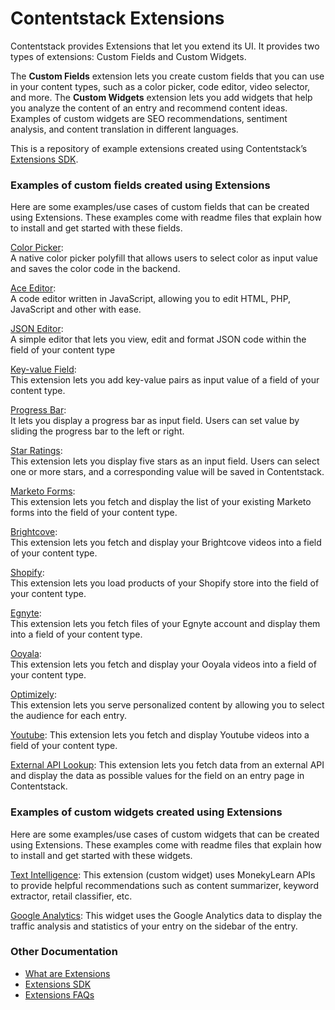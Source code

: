 
# Contentstack Extensions 

Contentstack provides Extensions that let you extend its UI. It provides two types of extensions: Custom Fields and Custom Widgets.

The **Custom Fields** extension lets you create custom fields that you can use in your content types, such as a color picker, code editor, video selector, and more. The **Custom Widgets** extension lets you add widgets that help you analyze the content of an entry and recommend content ideas. Examples of custom widgets are SEO recommendations, sentiment analysis, and content translation in different languages.

This is a repository of example extensions created using Contentstack’s [Extensions SDK](https://github.com/contentstack/ui-extensions-sdk).

### Examples of custom fields created using Extensions
Here are some examples/use cases of custom fields that can be created using Extensions. These examples come with readme files that explain how to install and get started with these fields.   

[Color Picker](./color-picker):  
A native color picker polyfill that allows users to select color as input value and saves the color code in the backend.


[Ace Editor](./ace-editor):  
A code editor written in JavaScript, allowing you to edit HTML, PHP, JavaScript and other with ease.

[JSON Editor](./json-editor):  
A simple editor that lets you view, edit and format JSON code within the field of your content type

[Key-value Field](./key-value-field):  
This extension lets you add key-value pairs as input value of a field of your content type.   

[Progress Bar](./progress-bar):  
It lets you display a progress bar as input field. Users can set value by sliding the progress bar to the left or right.

[Star Ratings](./ratings):   
This extension lets you display five stars as an input field. Users can select one or more stars, and a corresponding value will be saved in Contentstack.  

[Marketo Forms](./marketo-forms):  
This extension lets you fetch and display the list of your existing Marketo forms into the field of your content type.

[Brightcove](./brightcove):  
This extension lets you fetch and display your Brightcove videos into a field of your content type.

[Shopify](./shopify):  
This extension lets you load products of your Shopify store into the field of your content type.

[Egnyte](./egnyte):  
This extension lets you fetch files of your Egnyte account and display them into a field of your content type.

[Ooyala](./ooyala):  
This extension lets you fetch and display your Ooyala videos into a field of your content type.

[Optimizely](./optimizely):  
This extension lets you serve personalized content by allowing you to select the audience for each entry.

[Youtube](./youtube):
This extension lets you fetch and display Youtube videos into a field of your content type.

[External API Lookup](./external-api-lookup-template):
This extension lets you fetch data from an external API and display the data as possible values for the field on an entry page in Contentstack.

###  Examples of custom widgets created using Extensions
Here are some examples/use cases of custom widgets that can be created using Extensions. These examples come with readme files that explain how to install and get started with these widgets.

[Text Intelligence](./text-intelligence): 
This extension (custom widget) uses MonekyLearn APIs to provide helpful recommendations such as content summarizer, keyword extractor, retail classifier, etc.

[Google Analytics](./google-analytics): 
This widget uses the Google Analytics data to display the traffic analysis and statistics of your entry on the sidebar of the entry.

### Other Documentation
- [What are Extensions](https://www.contentstack.com/docs/guide/extensions)
- [Extensions SDK](https://github.com/contentstack/ui-extensions-sdk)
-  [Extensions FAQs](https://www.contentstack.com/docs/faqs#extensions)